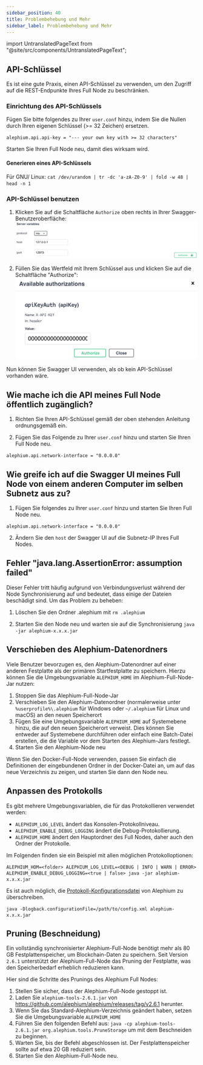 ```yaml
---
sidebar_position: 40
title: Problembehebung und Mehr
sidebar_label: Problembehebung und Mehr 
---
```


import UntranslatedPageText from "@site/src/components/UntranslatedPageText";

<UntranslatedPageText />

## API-Schlüssel

Es ist eine gute Praxis, einen API-Schlüssel zu verwenden, um den Zugriff auf die REST-Endpunkte Ihres Full Node zu beschränken.

### Einrichtung des API-Schlüssels

Fügen Sie bitte folgendes zu Ihrer `user.conf` hinzu, indem Sie die Nullen durch Ihren eigenen Schlüssel (>= 32 Zeichen) ersetzen.

```
alephium.api.api-key = "--- your own key with >= 32 characters"
```

Starten Sie Ihren Full Node neu, damit dies wirksam wird.

#### Generieren eines API-Schlüssels

Für GNU/ Linux: `cat /dev/urandom | tr -dc 'a-zA-Z0-9' | fold -w 48 | head -n 1`

### API-Schlüssel benutzen

1. Klicken Sie auf die Schaltfläche `Authorize`  oben rechts in Ihrer Swagger-Benutzeroberfläche:
   ![full-node-api-key-auth0](media/full-node-api-key-auth0.png)

2. Füllen Sie das Wertfeld mit Ihrem Schlüssel aus und klicken Sie auf die Schaltfläche "Authorize":
   ![full-node-api-key-auth1](media/full-node-api-key-auth1.png)

Nun können Sie Swagger UI verwenden, als ob kein API-Schlüssel vorhanden wäre.

## Wie mache ich die API meines Full Node öffentlich zugänglich?

1. Richten Sie Ihren API-Schlüssel gemäß der oben stehenden Anleitung ordnungsgemäß ein.

2. Fügen Sie das Folgende zu Ihrer `user.conf` hinzu und starten Sie Ihren Full Node neu.

```
alephium.api.network-interface = "0.0.0.0"
```

## Wie greife ich auf die Swagger UI meines Full Node von einem anderen Computer im selben Subnetz aus zu?

1. Fügen Sie folgendes zu Ihrer `user.conf` hinzu und starten Sie Ihren Full Node neu.

```
alephium.api.network-interface = "0.0.0.0"
```

2. Ändern Sie den `host` der Swagger UI auf die Subnetz-IP Ihres Full Nodes.

## Fehler "java.lang.AssertionError: assumption failed"

Dieser Fehler tritt häufig aufgrund von Verbindungsverlust während der Node Synchronisierung auf und bedeutet, dass einige der Dateien beschädigt sind.
Um das Problem zu beheben:

1. Löschen Sie den Ordner .alephium mit `rm .alephium`

2. Starten Sie den Node neu und warten sie auf die Synchronisierung `java -jar alephium-x.x.x.jar`

## Verschieben des Alephium-Datenordners

Viele Benutzer bevorzugen es, den Alephium-Datenordner auf einer anderen Festplatte als der primären Startfestplatte zu speichern. Hierzu können Sie die Umgebungsvariable `ALEPHIUM_HOME` im Alephium-Full-Node-Jar nutzen:

1. Stoppen Sie das Alephium-Full-Node-Jar
2. Verschieben Sie den Alephium-Datenordner (normalerweise unter `%userprofile%\.alephium` für Windows oder `~/.alephium` für Linux und macOS) an den neuen Speicherort
3. Fügen Sie eine Umgebungsvariable `ALEPHIUM_HOME` auf Systemebene hinzu, die auf den neuen Speicherort verweist. Dies können Sie entweder auf Systemebene durchführen oder einfach eine Batch-Datei erstellen, die die Variable vor dem Starten des Alephium-Jars festlegt.
4. Starten Sie den Alephium-Node neu

Wenn Sie den Docker-Full-Node verwenden, passen Sie einfach die Definitionen der eingebundenen Ordner in der Docker-Datei an, um auf das neue Verzeichnis zu zeigen, und starten Sie dann den Node neu.

## Anpassen des Protokolls

Es gibt mehrere Umgebungsvariablen, die für das Protokollieren verwendet werden:

- `ALEPHIUM_LOG_LEVEL` ändert das Konsolen-Protokollniveau.
- `ALEPHIUM_ENABLE_DEBUG_LOGGING` ändert die Debug-Protokollierung.
- `ALEPHIUM_HOME` ändert den Hauptordner des Full Nodes, daher auch den Ordner der Protokolle.

Im Folgenden finden sie ein Beispiel mit allen möglichen Protokolloptionen:

```
ALEPHIUM_HOM=<folder> ALEPHIUM_LOG_LEVEL=<DEBUG | INFO | WARN | ERROR> ALEPHIUM_ENABLE_DEBUG_LOGGING=<true | false> java -jar alephium-x.x.x.jar
```

Es ist auch möglich, die [Protokoll-Konfigurationsdatei](https://github.com/alephium/alephium/blob/master/flow/src/main/resources/logback.xml) von Alephium zu überschreiben.

```
java -Dlogback.configurationFile=/path/to/config.xml alephium-x.x.x.jar
```

## Pruning (Beschneidung)

Ein vollständig synchronisierter Alephium-Full-Node benötigt mehr als 80 GB Festplattenspeicher, um Blockchain-Daten zu speichern. Seit Version `2.6.1` unterstützt der Alephium-Full-Node das Pruning der Festplatte, was den Speicherbedarf erheblich reduzieren kann.

Hier sind die Schritte des Prunings des Alephium Full Nodes:

1. Stellen Sie sicher, dass der Alephium-Full-Node gestoppt ist.
2. Laden Sie  `alephium-tools-2.6.1.jar` von https://github.com/alephium/alephium/releases/tag/v2.6.1 herunter.
3. Wenn Sie das Standard-Alephium-Verzeichnis geändert haben, setzen Sie die Umgebungsvariable `ALEPHIUM_HOME`
4. Führen Sie den folgenden Befehl aus:  `java -cp alephium-tools-2.6.1.jar org.alephium.tools.PruneStorage` um mit dem Beschneiden zu beginnen.
5. Warten Sie, bis der Befehl abgeschlossen ist. Der Festplattenspeicher sollte auf etwa 20 GB reduziert sein.
6. Starten Sie den Alephium-Full-Node neu.
